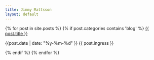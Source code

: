 ```yaml
---
title: Jimmy Mattsson
layout: default
---
```


<section class="posts">
  {% for post in site.posts %}
    {% if post.categories contains 'blog' %}     
    <a href="{{ site.baseurl }}{{ post.url }}">{{ post.title }}</a>
    <p><span class="date">{{post.date | date: "%y-%m-%d" }}</span> {{ post.ingress }}</p>
    {% endif %}
  {% endfor %}
</section>
